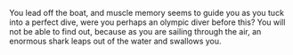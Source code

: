 You lead off the boat, and muscle memory seems to guide you as you tuck into a perfect dive, were you perhaps an olympic diver before this? You will not be able to find out, because as you are sailing through the air, an enormous shark leaps out of the water and swallows you.
